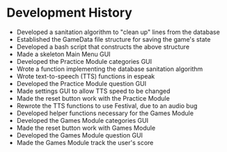 # Development History

- Developed a sanitation algorithm to "clean up" lines from the database
- Established the GameData file structure for saving the game's state
- Developed a bash script that constructs the above structure
- Made a skeleton Main Menu GUI
- Developed the Practice Module categories GUI
- Wrote a function implementing the database sanitation algorithm
- Wrote text-to-speech (TTS) functions in espeak
- Developed the Practice Module question GUI
- Made settings GUI to allow TTS speed to be changed
- Made the reset button work with the Practice Module
- Rewrote the TTS functions to use Festival, due to an audio bug
- Developed helper functions necessary for the Games Module
- Developed the Games Module categories GUI
- Made the reset button work with Games Module
- Developed the Games Module question GUI
- Made the Games Module track the user's score
